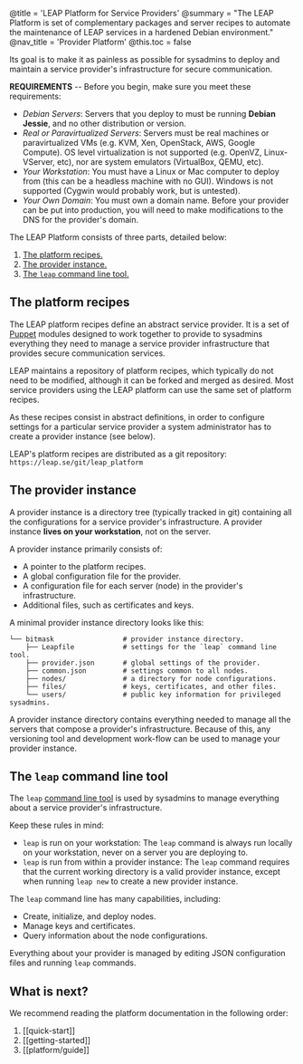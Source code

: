 @title = 'LEAP Platform for Service Providers'
@summary = "The LEAP Platform is set of complementary packages and server recipes to automate the maintenance of LEAP services in a hardened Debian environment."
@nav_title = 'Provider Platform'
@this.toc = false

Its goal is to make it as painless as possible for sysadmins to deploy and maintain a service provider's infrastructure for secure communication.

**REQUIREMENTS** -- Before you begin, make sure you meet these requirements:

* *Debian Servers*: Servers that you deploy to must be running **Debian Jessie**, and no other distribution or version.
* *Real or Paravirtualized Servers*: Servers must be real machines or paravirtualized VMs (e.g. KVM, Xen, OpenStack, AWS, Google Compute). OS level virtualization is not supported (e.g. OpenVZ, Linux-VServer, etc), nor are system emulators (VirtualBox, QEMU, etc).
* *Your Workstation*: You must have a Linux or Mac computer to deploy from (this can be a headless machine with no GUI). Windows is not supported (Cygwin would probably work, but is untested).
* *Your Own Domain*: You must own a domain name. Before your provider can be put into production, you will need to make modifications to the DNS for the provider's domain.

The LEAP Platform consists of three parts, detailed below:

1. [The platform recipes.](#the-platform-recipes)
2. [The provider instance.](#the-provider-instance)
3. [The `leap` command line tool.](#the-leap-command-line-tool)

The platform recipes
--------------------

The LEAP platform recipes define an abstract service provider. It is a set of [Puppet](https://puppetlabs.com/puppet/puppet-open-source/) modules designed to work together to provide to sysadmins everything they need to manage a service provider infrastructure that provides secure communication services.

LEAP maintains a repository of platform recipes, which typically do not need to be modified, although it can be forked and merged as desired. Most service providers using the LEAP platform can use the same set of platform recipes.

As these recipes consist in abstract definitions, in order to configure settings for a particular service provider a system administrator has to create a provider instance (see below).

LEAP's platform recipes are distributed as a git repository: `https://leap.se/git/leap_platform`

The provider instance
---------------------

A provider instance is a directory tree (typically tracked in git) containing all the configurations for a service provider's infrastructure. A provider instance **lives on your workstation**, not on the server.

A provider instance primarily consists of:

* A pointer to the platform recipes.
* A global configuration file for the provider.
* A configuration file for each server (node) in the provider's infrastructure.
* Additional files, such as certificates and keys.

A minimal provider instance directory looks like this:

    └── bitmask                 # provider instance directory.
        ├── Leapfile            # settings for the `leap` command line tool.
        ├── provider.json       # global settings of the provider.
        ├── common.json         # settings common to all nodes.
        ├── nodes/              # a directory for node configurations.
        ├── files/              # keys, certificates, and other files.
        └── users/              # public key information for privileged sysadmins.

A provider instance directory contains everything needed to manage all the servers that compose a provider's infrastructure. Because of this, any versioning tool and development work-flow can be used to manage your provider instance.

The `leap` command line tool
----------------------------

The `leap` [command line tool](commands) is used by sysadmins to manage everything about a service provider's infrastructure.

Keep these rules in mind:

* `leap` is run on your workstation: The `leap` command is always run locally on your workstation, never on a server you are deploying to.
* `leap` is run from within a provider instance: The `leap` command requires that the current working directory is a valid provider instance, except when running `leap new` to create a new provider instance.

The `leap` command line has many capabilities, including:

* Create, initialize, and deploy nodes.
* Manage keys and certificates.
* Query information about the node configurations.

Everything about your provider is managed by editing JSON configuration files and running `leap` commands.

What is next?
----------------------------------

We recommend reading the platform documentation in the following order:

1. [[quick-start]]
2. [[getting-started]]
3. [[platform/guide]]

